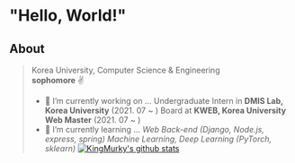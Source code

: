 # "Hello, World!"
## About
> Korea University, Computer Science & Engineering<br>
> **sophomore** ✌
> - 🔭 I’m currently working on ...
> Undergraduate Intern in **DMIS Lab, Korea University** (2021. 07 ~ )
> Board at **KWEB, Korea University Web Master** (2021. 07 ~ )
> - 🌱 I’m currently learning ...
> *Web Back-end (Django, Node.js, express, spring)*
> *Machine Learning, Deep Learning (PyTorch, sklearn)*
[![KingMurky's github stats](https://github-readme-stats.vercel.app/api?username=KingMurky)](https://github.com/KingMurky/github-readme-stats)

<!--

- 👯 I’m looking to collaborate on ...
- 🤔 I’m looking for help with ...
- 💬 Ask me about ...
- 📫 How to reach me: ...
- 😄 Pronouns: ...
- ⚡ Fun fact: ...
-->
